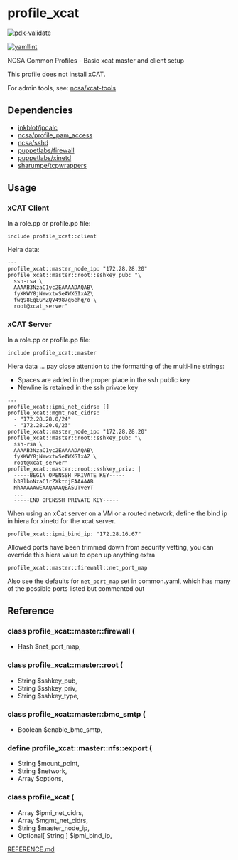 # profile_xcat

[![pdk-validate](https://github.com/ncsa/puppet-profile_xcat/actions/workflows/pdk-validate.yml/badge.svg)](https://github.com/ncsa/puppet-profile_xcat/actions/workflows/pdk-validate.yml)

[![yamllint](https://github.com/ncsa/puppet-profile_xcat/actions/workflows/yamllint.yml/badge.svg)](https://github.com/ncsa/puppet-profile_xcat/actions/workflows/yamllint.yml)

NCSA Common Profiles - Basic xcat master and client setup

This profile does not install xCAT.

For admin tools, see: [ncsa/xcat-tools](https://github.com/ncsa/xcat-tools)

## Dependencies

- [inkblot/ipcalc](https://forge.puppet.com/inkblot/ipcalc)
- [ncsa/profile_pam_access](https://github.com/ncsa/puppet-profile_pam_access)
- [ncsa/sshd](https://github.com/ncsa/puppet-sshd)
- [puppetlabs/firewall](https://forge.puppet.com/puppetlabs/firewall)
- [puppetlabs/xinetd](https://forge.puppet.com/puppetlabs/xinetd)
- [sharumpe/tcpwrappers](https://forge.puppet.com/sharumpe/tcpwrappers)


## Usage
### xCAT Client
In a role.pp or profile.pp file:
```
include profile_xcat::client
```
Heira data:
```
---
profile_xcat::master_node_ip: "172.28.28.20"
profile_xcat::master::root::sshkey_pub: "\
  ssh-rsa \
  AAAAB3NzaC1yc2EAAAADAQAB\
  fyXKWY8jNYwxtwSeAWXGIxAZ\
  fwq98EgEGMZQV4987g6ehq/o \
  root@xcat_server"
```

### xCAT Server
In a role.pp or profile.pp file:
```
include profile_xcat::master
```
Hiera data ... pay close attention to the formatting of the multi-line strings:
- Spaces are added in the proper place in the ssh public key
- Newline is retained in the ssh private key
```
---
profile_xcat::ipmi_net_cidrs: []
profile_xcat::mgmt_net_cidrs:
  - "172.28.28.0/24"
  - "172.28.20.0/23"
profile_xcat::master_node_ip: "172.28.28.20"
profile_xcat::master::root::sshkey_pub: "\
  ssh-rsa \
  AAAAB3NzaC1yc2EAAAADAQAB\
  fyXKWY8jNYwxtwSeAWXGIxAZ \
  root@xcat_server"
profile_xcat::master::root::sshkey_priv: |
  -----BEGIN OPENSSH PRIVATE KEY-----
  b3BlbnNzaC1rZXktdjEAAAAAB
  NhAAAAAwEAAQAAAQEA5UTveYT
  ...
  -----END OPENSSH PRIVATE KEY-----
```

When using an xCat server on a VM or a routed network, define the bind ip in hiera for xinetd for the xcat server.
```
profile_xcat::ipmi_bind_ip: "172.28.16.67"
```

Allowed ports have been trimmed down from security vetting, you can override this hiera value to open up anything extra
```
profile_xcat::master::firewall::net_port_map
```
Also see the defaults for `net_port_map` set in common.yaml, which has many of the possible ports listed but commented out

## Reference

### class profile_xcat::master::firewall (
-  Hash $net_port_map,
### class profile_xcat::master::root (
-  String $sshkey_pub,
-  String $sshkey_priv,
-  String $sshkey_type,
### class profile_xcat::master::bmc_smtp (
-  Boolean $enable_bmc_smtp,
### define profile_xcat::master::nfs::export (
-  String $mount_point,
-  String $network,
-  Array  $options,
### class profile_xcat (
-  Array $ipmi_net_cidrs,
-  Array $mgmt_net_cidrs,
-  String $master_node_ip,
-  Optional[ String ] $ipmi_bind_ip,

[REFERENCE.md](REFERENCE.md)
